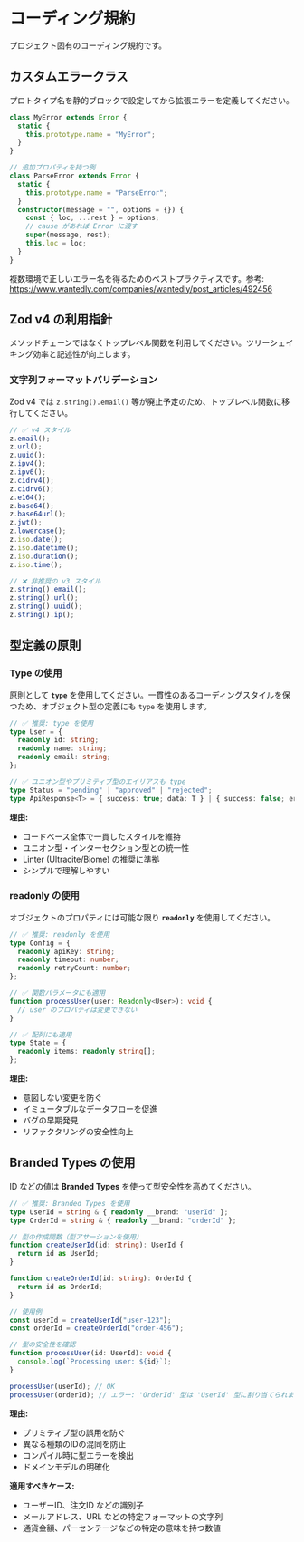 # コーディング規約

プロジェクト固有のコーディング規約です。

## カスタムエラークラス

プロトタイプ名を静的ブロックで設定してから拡張エラーを定義してください。

```typescript
class MyError extends Error {
  static {
    this.prototype.name = "MyError";
  }
}

// 追加プロパティを持つ例
class ParseError extends Error {
  static {
    this.prototype.name = "ParseError";
  }
  constructor(message = "", options = {}) {
    const { loc, ...rest } = options;
    // cause があれば Error に渡す
    super(message, rest);
    this.loc = loc;
  }
}
```

複数環境で正しいエラー名を得るためのベストプラクティスです。参考: https://www.wantedly.com/companies/wantedly/post_articles/492456

## Zod v4 の利用指針

メソッドチェーンではなくトップレベル関数を利用してください。ツリーシェイキング効率と記述性が向上します。

### 文字列フォーマットバリデーション

Zod v4 では `z.string().email()` 等が廃止予定のため、トップレベル関数に移行してください。

```typescript
// ✅ v4 スタイル
z.email();
z.url();
z.uuid();
z.ipv4();
z.ipv6();
z.cidrv4();
z.cidrv6();
z.e164();
z.base64();
z.base64url();
z.jwt();
z.lowercase();
z.iso.date();
z.iso.datetime();
z.iso.duration();
z.iso.time();
```

```typescript
// ❌ 非推奨の v3 スタイル
z.string().email();
z.string().url();
z.string().uuid();
z.string().ip();
```

## 型定義の原則

### Type の使用

原則として **`type`** を使用してください。一貫性のあるコーディングスタイルを保つため、オブジェクト型の定義にも `type` を使用します。

```typescript
// ✅ 推奨: type を使用
type User = {
  readonly id: string;
  readonly name: string;
  readonly email: string;
};

// ✅ ユニオン型やプリミティブ型のエイリアスも type
type Status = "pending" | "approved" | "rejected";
type ApiResponse<T> = { success: true; data: T } | { success: false; error: string };
```

**理由:**
- コードベース全体で一貫したスタイルを維持
- ユニオン型・インターセクション型との統一性
- Linter (Ultracite/Biome) の推奨に準拠
- シンプルで理解しやすい

### readonly の使用

オブジェクトのプロパティには可能な限り **`readonly`** を使用してください。

```typescript
// ✅ 推奨: readonly を使用
type Config = {
  readonly apiKey: string;
  readonly timeout: number;
  readonly retryCount: number;
};

// ✅ 関数パラメータにも適用
function processUser(user: Readonly<User>): void {
  // user のプロパティは変更できない
}

// ✅ 配列にも適用
type State = {
  readonly items: readonly string[];
};
```

**理由:**
- 意図しない変更を防ぐ
- イミュータブルなデータフローを促進
- バグの早期発見
- リファクタリングの安全性向上

## Branded Types の使用

ID などの値は **Branded Types** を使って型安全性を高めてください。

```typescript
// ✅ 推奨: Branded Types を使用
type UserId = string & { readonly __brand: "userId" };
type OrderId = string & { readonly __brand: "orderId" };

// 型の作成関数（型アサーションを使用）
function createUserId(id: string): UserId {
  return id as UserId;
}

function createOrderId(id: string): OrderId {
  return id as OrderId;
}

// 使用例
const userId = createUserId("user-123");
const orderId = createOrderId("order-456");

// 型の安全性を確認
function processUser(id: UserId): void {
  console.log(`Processing user: ${id}`);
}

processUser(userId); // OK
processUser(orderId); // エラー: 'OrderId' 型は 'UserId' 型に割り当てられません
```

**理由:**
- プリミティブ型の誤用を防ぐ
- 異なる種類のIDの混同を防止
- コンパイル時に型エラーを検出
- ドメインモデルの明確化

**適用すべきケース:**
- ユーザーID、注文ID などの識別子
- メールアドレス、URL などの特定フォーマットの文字列
- 通貨金額、パーセンテージなどの特定の意味を持つ数値
